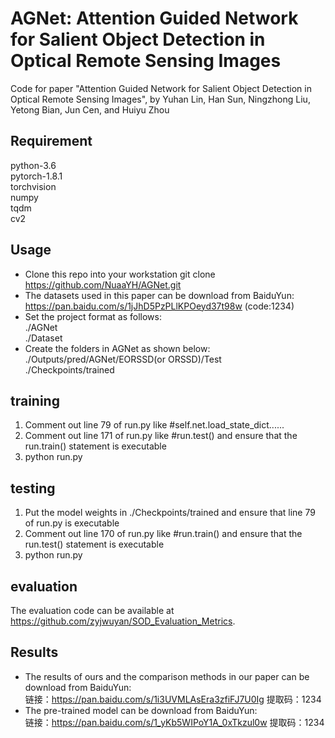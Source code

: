 # AGNet: Attention Guided Network for Salient Object Detection in Optical Remote Sensing Images
Code for paper "Attention Guided Network for Salient Object Detection in Optical Remote Sensing Images", 
by Yuhan Lin, Han Sun, Ningzhong Liu, Yetong Bian, Jun Cen, and Huiyu Zhou

## Requirement
python-3.6  
pytorch-1.8.1  
torchvision  
numpy  
tqdm  
cv2

## Usage
* Clone this repo into your workstation 
  git clone https://github.com/NuaaYH/AGNet.git
* The datasets used in this paper can be download from BaiduYun: https://pan.baidu.com/s/1jJhD5PzPLlKPOeyd37t98w  (code:1234)  
* Set the project format as follows:  
  ./AGNet  
  ./Dataset  
* Create the folders in AGNet as shown below:  
  ./Outputs/pred/AGNet/EORSSD(or ORSSD)/Test  
  ./Checkpoints/trained
  
 ## training  
1. Comment out line 79 of run.py like #self.net.load_state_dict......  
2. Comment out line 171 of run.py like #run.test() and ensure that the run.train() statement is executable  
3. python run.py

## testing
1. Put the model weights in ./Checkpoints/trained and ensure that line 79 of run.py is executable  
2. Comment out line 170 of run.py like #run.train() and ensure that the run.test() statement is executable   
3. python run.py

## evaluation
The evaluation code can be available at https://github.com/zyjwuyan/SOD_Evaluation_Metrics.

## Results
* The results of ours and the comparison methods in our paper can be download from BaiduYun:  
链接：https://pan.baidu.com/s/1i3UVMLAsEra3zfiFJ7U0Ig 
提取码：1234 
* The pre-trained model can be download from BaiduYun:  
链接：https://pan.baidu.com/s/1_yKb5WIPoY1A_0xTkzul0w 
提取码：1234
